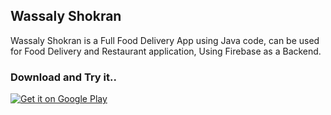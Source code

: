 ## Wassaly Shokran
 
Wassaly Shokran is a Full Food Delivery App using Java code, can be used for Food Delivery and Restaurant application, Using Firebase as a Backend.
### Download and Try it..
<a href='https://play.google.com/store/apps/details?id=com.phoenix.otlobbety&hl=en&pcampaignid=pcampaignidMKT-Other-global-all-co-prtnr-py-PartBadge-Mar2515-1'><img alt='Get it on Google Play' src='https://play.google.com/intl/en_us/badges/static/images/badges/en_badge_web_generic.png'/></a>
